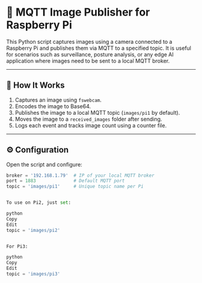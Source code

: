 # 📸 MQTT Image Publisher for Raspberry Pi

This Python script captures images using a camera connected to a Raspberry Pi and publishes them via MQTT to a specified topic. It is useful for scenarios such as surveillance, posture analysis, or any edge AI application where images need to be sent to a local MQTT broker.

---

## 🧠 How It Works

1. Captures an image using `fswebcam`.
2. Encodes the image to Base64.
3. Publishes the image to a local MQTT topic (`images/pi1` by default).
4. Moves the image to a `received_images` folder after sending.
5. Logs each event and tracks image count using a counter file.

---

## ⚙️ Configuration

Open the script and configure:

```python
broker = '192.168.1.79'  # IP of your local MQTT broker
port = 1883              # Default MQTT port
topic = 'images/pi1'     # Unique topic name per Pi


To use on Pi2, just set:

python
Copy
Edit
topic = 'images/pi2'


For Pi3:

python
Copy
Edit
topic = 'images/pi3'
